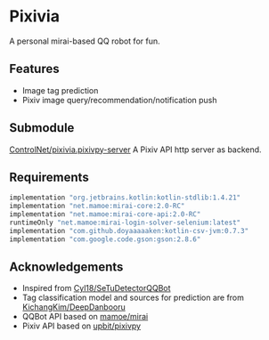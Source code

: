 # Pixivia
A personal mirai-based QQ robot for fun.

## Features
 - Image tag prediction
 - Pixiv image query/recommendation/notification push

## Submodule
[ControlNet/pixivia.pixivpy-server](https://github.com/ControlNet/pixivia.pixivpy-server) A Pixiv API http server as backend.

## Requirements
```groovy
implementation "org.jetbrains.kotlin:kotlin-stdlib:1.4.21"
implementation "net.mamoe:mirai-core:2.0-RC"
implementation "net.mamoe:mirai-core-api:2.0-RC"
runtimeOnly "net.mamoe:mirai-login-solver-selenium:latest"
implementation "com.github.doyaaaaaken:kotlin-csv-jvm:0.7.3"
implementation "com.google.code.gson:gson:2.8.6"
```

## Acknowledgements 
 - Inspired from [Cyl18/SeTuDetectorQQBot](https://github.com/Cyl18/SeTuDetectorQQBot)
 - Tag classification model and sources for prediction are from [KichangKim/DeepDanbooru](https://github.com/KichangKim/DeepDanbooru)
 - QQBot API based on [mamoe/mirai](https://github.com/mamoe/mirai)
 - Pixiv API based on [upbit/pixivpy](https://github.com/upbit/pixivpy)
